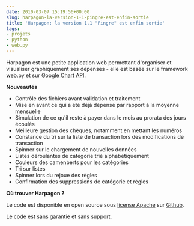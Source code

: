 ```yaml
---
date: 2010-03-07 15:19:56+00:00
slug: harpagon-la-version-1-1-pingre-est-enfin-sortie
title: 'Harpagon: la version 1.1 "Pingre" est enfin sortie'
tags:
- projets
- python
- web.py
---
```


Harpagon est une petite application web permettant d'organiser et visualiser graphiquement ses dépenses - elle est basée sur le framework [web.py](http://webpy.org/) et sur [Google Chart API](http://code.google.com/intl/fr/apis/chart/).

**Nouveautés**
	
  * Contrôle des fichiers avant validation et traitement
  * Mise en avant ce qui a été déjà dépensé par rapport à la moyenne mensuelle
  * Simulation de ce qu'il reste à payer dans le mois au prorata des jours écoulés
  * Meilleure gestion des chèques, notamment en mettant les numéros
  * Constance du tri sur la liste de transaction lors des modifications de transaction
  * Spinner sur le chargement de nouvelles données
  * Listes déroulantes de catégorie trié alphabétiquement
  * Couleurs des camenberts pour les catégories
  * Tri sur listes
  * Spinner lors du rejoue des règles
  * Confirmation des suppressions de catégorie et règles


**Où trouver Harpagon ?**

Le code est disponible en open source sous [license Apache](http://fr.wikipedia.org/wiki/Licence_Apache) sur [Github](https://github.com/jraigneau/Harpagon).

Le code est sans garantie et sans support.
